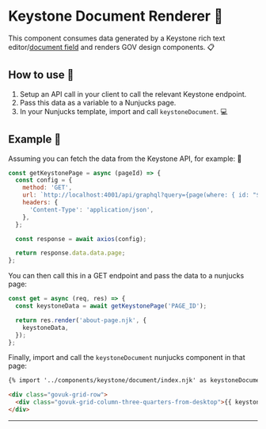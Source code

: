 # Keystone Document Renderer :page_with_curl:

This component consumes data generated by a Keystone rich text editor/[document field](https://keystonejs.com/docs/guides/document-fields) and renders GOV design components. :clipboard:

## How to use :rocket:

1. Setup an API call in your client to call the relevant Keystone endpoint.
2. Pass this data as a variable to a Nunjucks page.
3. In your Nunjucks template, import and call `keystoneDocument`. :computer:

## Example :page_facing_up:

Assuming you can fetch the data from the Keystone API, for example: :calling:

```js
const getKeystonePage = async (pageId) => {
  const config = {
    method: 'GET',
    url: `http://localhost:4001/api/graphql?query={page(where: { id: "${pageId}" }) {heading, content {document}}}`,
    headers: {
      'Content-Type': 'application/json',
    },
  };

  const response = await axios(config);

  return response.data.data.page;
};
```

You can then call this in a GET endpoint and pass the data to a nunjucks page:

```js
const get = async (req, res) => {
  const keystoneData = await getKeystonePage('PAGE_ID');

  return res.render('about-page.njk', {
    keystoneData,
  });
};
```

Finally, import and call the `keystoneDocument` nunjucks component in that page:

```html
{% import '../components/keystone/document/index.njk' as keystoneDocument %}

<div class="govuk-grid-row">
  <div class="govuk-grid-column-three-quarters-from-desktop">{{ keystoneDocument.render({ document: keystoneData.content.document }) }}</div>
</div>
```

---
